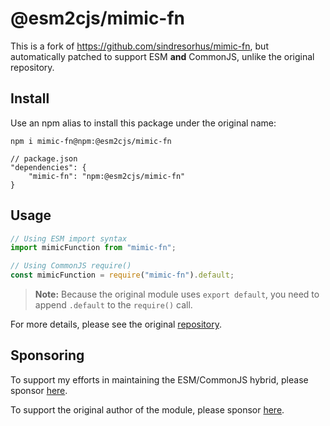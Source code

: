 # @esm2cjs/mimic-fn

This is a fork of https://github.com/sindresorhus/mimic-fn, but automatically patched to support ESM **and** CommonJS, unlike the original repository.

## Install

Use an npm alias to install this package under the original name:

```
npm i mimic-fn@npm:@esm2cjs/mimic-fn
```

```jsonc
// package.json
"dependencies": {
    "mimic-fn": "npm:@esm2cjs/mimic-fn"
}
```

## Usage

```js
// Using ESM import syntax
import mimicFunction from "mimic-fn";

// Using CommonJS require()
const mimicFunction = require("mimic-fn").default;
```

> **Note:**
> Because the original module uses `export default`, you need to append `.default` to the `require()` call.

For more details, please see the original [repository](https://github.com/sindresorhus/mimic-fn).

## Sponsoring

To support my efforts in maintaining the ESM/CommonJS hybrid, please sponsor [here](https://github.com/sponsors/AlCalzone).

To support the original author of the module, please sponsor [here](https://github.com/sindresorhus/mimic-fn).
